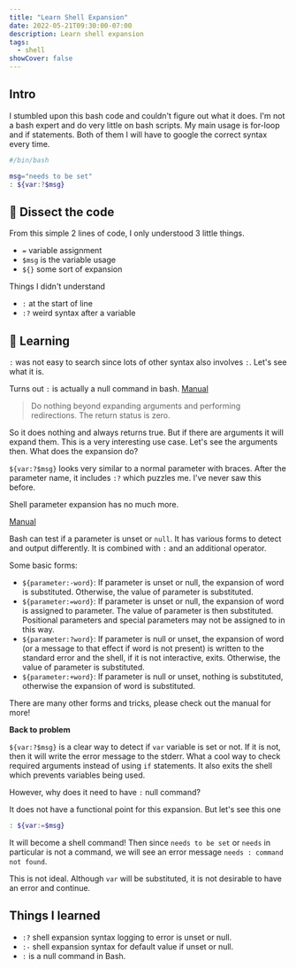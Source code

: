 ```yaml
---
title: "Learn Shell Expansion"
date: 2022-05-21T09:30:00-07:00
description: Learn shell expansion
tags:
  - shell
showCover: false
---
```


## Intro

I stumbled upon this bash code and couldn't figure out what it does. I'm not a bash expert and do very little on bash scripts. My main usage is for-loop and if statements. Both of them I will have to google the correct syntax every time.

```bash
#/bin/bash

msg="needs to be set"
: ${var:?$msg}
```


## 💉 Dissect the code

From this simple 2 lines of code, I only understood 3 little things. 

* `=` variable assignment
* `$msg` is the variable usage
* `${}` some sort of expansion

Things I didn't understand

* `:` at the start of line
* `:?` weird syntax after a variable

## 📗 Learning

`:` was not easy to search since lots of other syntax also involves `:`. Let's see what it is.

Turns out `:` is actually a null command in bash. [Manual](https://www.gnu.org/software/bash/manual/bash.html#Bourne-Shell-Builtins)

> Do nothing beyond expanding arguments and performing redirections. The return status is zero. 

So it does nothing and always returns true. But if there are arguments it will expand them. This is a very interesting use case. Let's see the arguments then. What does the expansion do?

`${var:?$msg}` looks very similar to a normal parameter with braces. After the parameter name, it includes `:?` which puzzles me. I've never saw this before. 

Shell parameter expansion has no much more.

[Manual](https://www.gnu.org/software/bash/manual/html_node/Shell-Parameter-Expansion.html)

Bash can test if a parameter is unset or `null`. It has various forms to detect and output differently. It is combined with `:` and an additional operator.


Some basic forms:
* `${parameter:-word}`: If parameter is unset or null, the expansion of word is substituted. Otherwise, the value of parameter is substituted.
* `${parameter:=word}`: If parameter is unset or null, the expansion of word is assigned to parameter. The value of parameter is then substituted. Positional parameters and special parameters may not be assigned to in this way.
* `${parameter:?word}`: If parameter is null or unset, the expansion of word (or a message to that effect if word is not present) is written to the standard error and the shell, if it is not interactive, exits. Otherwise, the value of parameter is substituted.
* `${parameter:+word}`: If parameter is null or unset, nothing is substituted, otherwise the expansion of word is substituted.

There are many other forms and tricks, please check out the manual for more!


**Back to problem**

`${var:?$msg}` is a clear way to detect if `var` variable is set or not. If it is not, then it will write the error message to the stderr. What a cool way to check required arguments instead of using `if` statements. It also exits the shell which prevents variables being used.

However, why does it need to have `:` null command?

It does not have a functional point for this expansion. But let's see this one

```bash
: ${var:=$msg}
```

It will become a shell command! Then since `needs to be set` or `needs` in particular is not a command, we will see an error message `needs : command not found`. 

This is not ideal. Although `var` will be substituted, it is not desirable to have an error and continue. 

## Things I learned


* `:?` shell expansion syntax logging to error is unset or null.
* `:-` shell expansion syntax for default value if unset or null.
* `:` is a null command in Bash.
